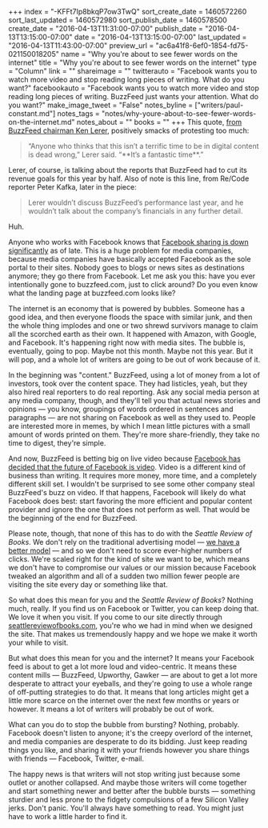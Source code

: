 +++
index = "-KFFt7Ip8bkqP7ow3TwQ"
sort_create_date = 1460572260
sort_last_updated = 1460572980
sort_publish_date = 1460578500
create_date = "2016-04-13T11:31:00-07:00"
publish_date = "2016-04-13T13:15:00-07:00"
date = "2016-04-13T13:15:00-07:00"
last_updated = "2016-04-13T11:43:00-07:00"
preview_url = "ac6a41f8-6ef0-1854-fd75-021150018205"
name = "Why you're about to see fewer words on the internet"
title = "Why you're about to see fewer words on the internet"
type = "Column"
link = ""
shareimage = ""
twitterauto = "Facebook wants you to watch more video and stop reading long pieces of writing. What do you want?"
facebookauto = "Facebook wants you to watch more video and stop reading long pieces of writing. BuzzFeed just wants your attention. What do you want?"
make_image_tweet = "False"
notes_byline = ["writers/paul-constant.md"]
notes_tags = "notes/why-youre-about-to-see-fewer-words-on-the-internet.md"
notes_about = ""
books = ""
+++
This quote, [from BuzzFeed chairman Ken Lerer](http://recode.net/2016/04/12/buzzfeed-revenue-advertising-2016-facebook/), positively smacks of protesting too much:

<blockquote>“Anyone who thinks that this isn’t a terrific time to be in digital content is dead wrong,” Lerer said. “**It’s a fantastic time**.”</blockquote>

Lerer, of course, is talking about the reports that BuzzFeed had to cut its revenue goals for this year by half. Also of note is this line, from Re/Code reporter Peter Kafka, later in the piece:

<blockquote>Lerer wouldn’t discuss BuzzFeed’s performance last year, and he wouldn’t talk about the company’s financials in any further detail.</blockquote>

Huh.

Anyone who works with Facebook knows that [Facebook sharing is down significantly](http://www.techinsider.io/facebook-sees-personal-sharing-decline-2016-4) as of late. This is a huge problem for media companies, because media companies have basically accepted Facebook as the sole portal to their sites. Nobody goes to blogs or news sites as destinations anymore; they go there from Facebook. Let me ask you this: have you ever intentionally gone to buzzfeed.com, just to click around? Do you even know what the landing page at buzzfeed.com looks like?

The internet is an economy that is powered by bubbles. Someone has a good idea, and then everyone floods the space with similar junk, and then the whole thing implodes and one or two shrewd survivors manage to claim all the scorched earth as their own. It happened with Amazon, with Google, and Facebook. It's happening right now with media sites. The bubble is, eventually, going to pop. Maybe not this month. Maybe not this year. But it will pop, and a whole lot of writers are going to be out of work because of it.

In the beginning was "content." BuzzFeed, using a lot of money from a lot of investors, took over the content space. They had listicles, yeah, but they also hired real reporters to do real reporting. Ask any social media person at any media company, though, and they'll tell you that actual news stories and opinions — you know, groupings of words ordered in sentences and paragraphs — are not sharing on Facebook as well as they used to. People are interested more in memes, by which I mean little pictures with a small amount of words printed on them. They're more share-friendly, they take no time to digest, they're simple. 

And now, BuzzFeed is betting big on live video because [Facebook has decided that the future of Facebook is video](http://www.wired.com/2016/04/mark-zuckerberg-giving-away-facebooks-tech-free/). Video is a different kind of business than writing. It requires more money, more time, and a completely different skill set. I wouldn't be surprised to see some other company steal BuzzFeed's buzz on video. If that happens, Facebook will likely do what Facebook does best: start favoring the more efficient and popular content provider and ignore the one that does not perform as well. That would be the beginning of the end for BuzzFeed.

Please note, though, that none of this has to do with the *Seattle Review of Books*. We don't rely on the traditional advertising model — [we have a better model](http://seattlereviewofbooks.com/notes/2015/08/05/help-us-make-internet-advertisements-100-percent-less-terrible/) — and so we don't need to score ever-higher numbers of clicks. We're scaled right for the kind of site we want to be, which means we don't have to compromise our values or our mission because Facebook tweaked an algorithm and all of a sudden two million fewer people are visiting the site every day or something like that. 

So what does this mean for you and the *Seattle Review of Books*? Nothing much, really. If you find us on Facebook or Twitter, you can keep doing that. We love it when you visit. If you come to our site directly through [seattlereviewofbooks.com](http://seattlereviewofbooks.com/), you're who we had in mind when we designed the site. That makes us tremendously happy and we hope we make it worth your while to visit.

But what does this mean for you and the internet? It means your Facebook feed is about to get a lot more loud and video-centric. It means these content mills — BuzzFeed, Upworthy, Gawker — are about to get a lot more desperate to attract your eyeballs, and they're going to use a whole range of off-putting strategies to do that. It means that long articles might get a little more scarce on the internet over the next few months or years or however. It means a lot of writers will probably be out of work.

What can you do to stop the bubble from bursting? Nothing, probably. Facebook doesn't listen to anyone; it's the creepy overlord of the internet, and media companies are desperate to do its bidding. Just keep reading things you like, and sharing it with your friends however you share things with friends — Facebook, Twitter, e-mail. 

The happy news is that writers will not stop writing just because some outlet or another collapsed. And maybe those writers will come together and start something newer and better after the bubble bursts — something sturdier and less prone to the fidgety compulsions of a few Silicon Valley jerks. Don't panic. You'll always have something to read. You might just have to work a little harder to find it.
